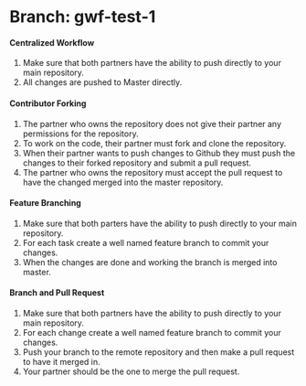 # Branch: gwf-test-1

#### Centralized Workflow

1. Make sure that both partners have the ability to push directly to your main repository.
2. All changes are pushed to Master directly.

#### Contributor Forking

1. The partner who owns the repository does not give their partner any permissions for the repository.
2. To work on the code, their partner must fork and clone the repository.
3. When their partner wants to push changes to Github they must push the changes to their forked repository and submit a pull request.
4. The partner who owns the repository must accept the pull request to have the changed merged into the master repository.

#### Feature Branching

1. Make sure that both parters have the ability to push directly to your main repository.
2. For each task create a well named feature branch to commit your changes.
3. When the changes are done and working the branch is merged into master.

#### Branch and Pull Request

1. Make sure that both partners have the ability to push directly to your main repository.
2. For each change create a well named feature branch to commit your changes.
3. Push your branch to the remote repository and then make a pull request to have it merged in.
4. Your partner should be the one to merge the pull request.
